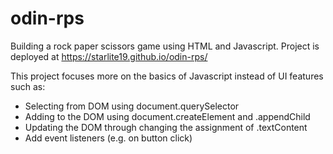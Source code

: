 # odin-rps
Building a rock paper scissors game using HTML and Javascript.
Project is deployed at https://starlite19.github.io/odin-rps/

This project focuses more on the basics of Javascript instead of UI features such as:
- Selecting from DOM using document.querySelector
- Adding to the DOM using document.createElement and .appendChild
- Updating the DOM through changing the assignment of .textContent
- Add event listeners (e.g. on button click)